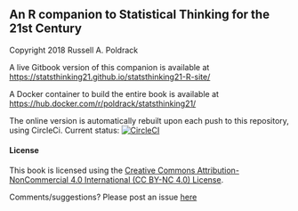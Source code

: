 
## An R companion to Statistical Thinking for the 21st Century

Copyright 2018 Russell A. Poldrack

A live Gitbook version of this companion is available at https://statsthinking21.github.io/statsthinking21-R-site/

A Docker container to build the entire book is available at https://hub.docker.com/r/poldrack/statsthinking21/

The online version is automatically rebuilt upon each push to this repository, using CircleCi. Current status: [![CircleCI](https://circleci.com/gh/statsthinking21/statsthinking21-R.svg?style=badge)](https://circleci.com/gh/statsthinking21/statsthinking21-R)


#### License
This book is licensed using the [Creative Commons Attribution-NonCommercial 4.0 International (CC BY-NC 4.0)  License](https://creativecommons.org/licenses/by-nc/4.0/). 

Comments/suggestions?  Please post an issue [here](https://github.com/poldrack/psych10-book/issues)

